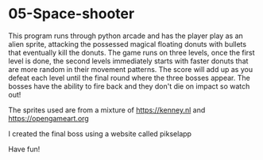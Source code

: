# 05-Space-shooter

This program runs through python arcade and has the player play as an alien sprite, attacking the possessed magical floating donuts with bullets that eventually kill the donuts. The game runs on three levels, once the first level is done, the second levels immediately starts with faster donuts that are more random in their movement patterns. The score will add up as you defeat each level until the final round where the three bosses appear. The bosses have the ability to fire back and they don't die on impact so watch out!  

The sprites used are from a mixture of https://kenney.nl and https://opengameart.org

I created the final boss using a website called pikselapp

Have fun!